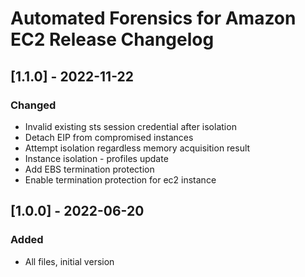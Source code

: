 # Automated Forensics for Amazon EC2 Release Changelog

## [1.1.0] - 2022-11-22

### Changed
- Invalid existing sts session credential after isolation
- Detach EIP from compromised instances
- Attempt isolation regardless memory acquisition result
- Instance isolation - profiles update
- Add EBS termination protection
- Enable termination protection for ec2 instance

## [1.0.0] - 2022-06-20

### Added

-   All files, initial version
